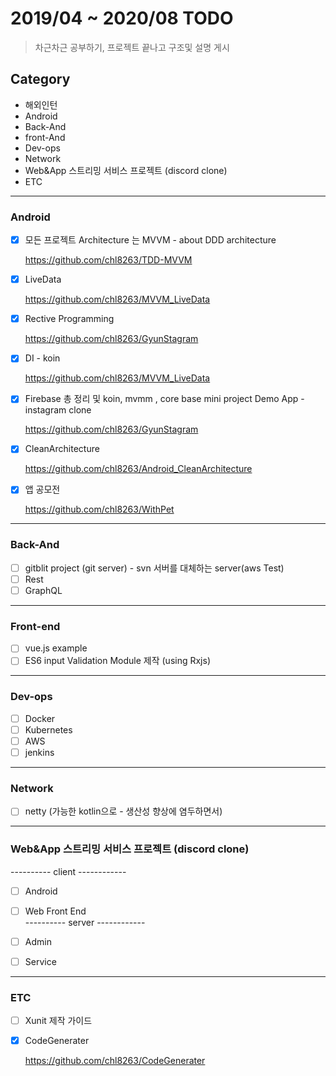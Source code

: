 # 2019/04 ~ 2020/08 TODO
> 차근차근 공부하기, 프로젝트 끝나고 구조및 설명 게시
## Category 

* 해외인턴
* Android
* Back-And
* front-And
* Dev-ops
* Network
* Web&App 스트리밍 서비스 프로젝트 (discord clone)
* ETC

<hr/>

### Android
- [x] 모든 프로젝트 Architecture 는 MVVM - about DDD architecture

    <https://github.com/chl8263/TDD-MVVM>

- [x] LiveData

    <https://github.com/chl8263/MVVM_LiveData>

- [x] Rective Programming

    <https://github.com/chl8263/GyunStagram>

- [x] DI - koin

    <https://github.com/chl8263/MVVM_LiveData>


- [x] Firebase 총 정리 및 koin, mvmm , core base mini project Demo App - instagram clone

    <https://github.com/chl8263/GyunStagram>

- [x] CleanArchitecture

    <https://github.com/chl8263/Android_CleanArchitecture>

- [x] 앱 공모전

    <https://github.com/chl8263/WithPet>

<hr/>

### Back-And    
- [ ] gitblit project (git server) - svn 서버를 대체하는 server(aws Test)
- [ ] Rest
- [ ] GraphQL

<hr/>

### Front-end
- [ ] vue.js example
- [ ] ES6 input Validation Module 제작  (using Rxjs)

<hr/>

### Dev-ops
- [ ] Docker
- [ ] Kubernetes
- [ ] AWS
- [ ] jenkins

<hr/>

### Network
- [ ] netty (가능한 kotlin으로 - 생산성 향상에 염두하면서)


<hr/>

### Web&App 스트리밍 서비스 프로젝트 (discord clone)
---------- client ------------
- [ ] Android
- [ ] Web Front End <br>
---------- server ------------<br>
- [ ] Admin
- [ ] Service


<hr/>

### ETC
- [ ] Xunit 제작 가이드
- [x] CodeGenerater
    
   <https://github.com/chl8263/CodeGenerater>
